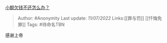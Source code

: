 [小额欠钱不还怎么办？](https://www.zhihu.com/question/438640602/answer/2557850164)

> Author: #Anonymity 
> Last update: *11/07/2022* 
> Links:[[罪与罚]] [[忏悔免罪]]
> Tags:  #待命名TBN 

感谢上帝